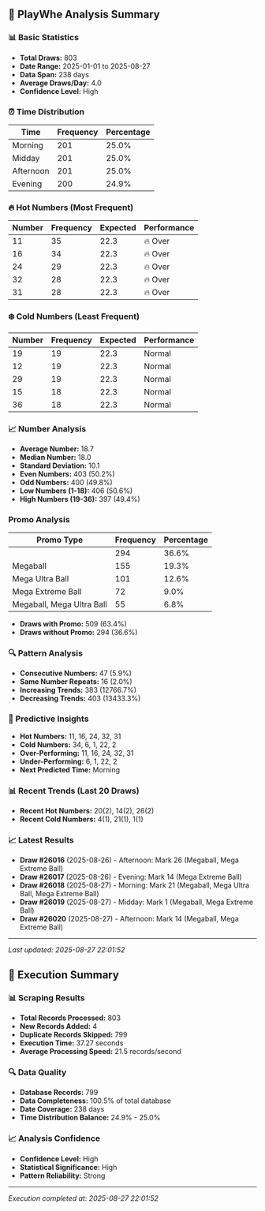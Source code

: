 
## 🎯 PlayWhe Analysis Summary

### 📊 Basic Statistics
- **Total Draws:** 803
- **Date Range:** 2025-01-01 to 2025-08-27
- **Data Span:** 238 days
- **Average Draws/Day:** 4.0
- **Confidence Level:** High

### ⏰ Time Distribution
| Time | Frequency | Percentage |
|------|-----------|------------|
| Morning | 201 | 25.0% |
| Midday | 201 | 25.0% |
| Afternoon | 201 | 25.0% |
| Evening | 200 | 24.9% |

### 🔥 Hot Numbers (Most Frequent)
| Number | Frequency | Expected | Performance |
|--------|-----------|----------|-------------|
| 11 | 35 | 22.3 | 🔥 Over |
| 16 | 34 | 22.3 | 🔥 Over |
| 24 | 29 | 22.3 | 🔥 Over |
| 32 | 28 | 22.3 | 🔥 Over |
| 31 | 28 | 22.3 | 🔥 Over |

### ❄️ Cold Numbers (Least Frequent)
| Number | Frequency | Expected | Performance |
|--------|-----------|----------|-------------|
| 19 | 19 | 22.3 | Normal |
| 12 | 19 | 22.3 | Normal |
| 29 | 19 | 22.3 | Normal |
| 15 | 18 | 22.3 | Normal |
| 36 | 18 | 22.3 | Normal |

### 📈 Number Analysis
- **Average Number:** 18.7
- **Median Number:** 18.0
- **Standard Deviation:** 10.1
- **Even Numbers:** 403 (50.2%)
- **Odd Numbers:** 400 (49.8%)
- **Low Numbers (1-18):** 406 (50.6%)
- **High Numbers (19-36):** 397 (49.4%)

###  Promo Analysis
| Promo Type | Frequency | Percentage |
|------------|-----------|------------|
|  | 294 | 36.6% |
| Megaball | 155 | 19.3% |
| Mega Ultra Ball | 101 | 12.6% |
| Mega Extreme Ball | 72 | 9.0% |
| Megaball, Mega Ultra Ball | 55 | 6.8% |
- **Draws with Promo:** 509 (63.4%)
- **Draws without Promo:** 294 (36.6%)

### 🔍 Pattern Analysis
- **Consecutive Numbers:** 47 (5.9%)
- **Same Number Repeats:** 16 (2.0%)
- **Increasing Trends:** 383 (12766.7%)
- **Decreasing Trends:** 403 (13433.3%)

### 🔮 Predictive Insights
- **Hot Numbers:** 11, 16, 24, 32, 31
- **Cold Numbers:** 34, 6, 1, 22, 2
- **Over-Performing:** 11, 16, 24, 32, 31
- **Under-Performing:** 6, 1, 22, 2
- **Next Predicted Time:** Morning

### 📊 Recent Trends (Last 20 Draws)
- **Recent Hot Numbers:** 20(2), 14(2), 26(2)
- **Recent Cold Numbers:** 4(1), 21(1), 1(1)

### 📈 Latest Results
- **Draw #26016** (2025-08-26) - Afternoon: Mark 26 (Megaball, Mega Extreme Ball)
- **Draw #26017** (2025-08-26) - Evening: Mark 14 (Mega Extreme Ball)
- **Draw #26018** (2025-08-27) - Morning: Mark 21 (Megaball, Mega Ultra Ball, Mega Extreme Ball)
- **Draw #26019** (2025-08-27) - Midday: Mark 1 (Megaball, Mega Extreme Ball)
- **Draw #26020** (2025-08-27) - Afternoon: Mark 14 (Megaball, Mega Extreme Ball)

---
*Last updated: 2025-08-27 22:01:52*

## 🚀 Execution Summary

### 📊 Scraping Results
- **Total Records Processed:** 803
- **New Records Added:** 4
- **Duplicate Records Skipped:** 799
- **Execution Time:** 37.27 seconds
- **Average Processing Speed:** 21.5 records/second

### 🔍 Data Quality
- **Database Records:** 799
- **Data Completeness:** 100.5% of total database
- **Date Coverage:** 238 days
- **Time Distribution Balance:** 24.9% - 25.0%

### 📈 Analysis Confidence
- **Confidence Level:** High
- **Statistical Significance:** High
- **Pattern Reliability:** Strong

---
*Execution completed at: 2025-08-27 22:01:52*
